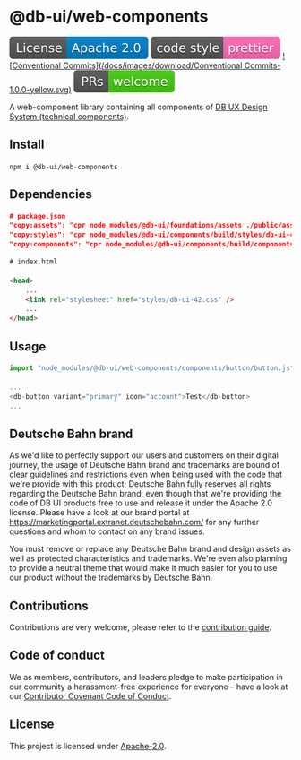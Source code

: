 # @db-ui/web-components

![Apache 2.0 license badge](/docs/images/download/License-Apache_2.0-blue.svg)
[![code style: prettier](/docs/images/download/code_style-prettier-ff69b4.svg?style=flat-square)](https://github.com/prettier/prettier)
[![Conventional Commits](/docs/images/download/Conventional Commits-1.0.0-yellow.svg)](https://conventionalcommits.org)
[![PRs Welcome](/docs/images/download/PRs-welcome-brightgreen.svg?style=flat-square)](https://makeapullrequest.com)

A web-component library containing all components of [DB UX Design System (technical components)](https://github.com/db-ui/mono).

## Install

`npm i @db-ui/web-components`

## Dependencies

```json
# package.json
"copy:assets": "cpr node_modules/@db-ui/foundations/assets ./public/assets  -o",
"copy:styles": "cpr node_modules/@db-ui/components/build/styles/db-ui-42.css ./public/styles/db-ui-42.css  -o",
"copy:components": "cpr node_modules/@db-ui/components/build/components ./public/components  -o",
```

```html
# index.html

<head>
	...
	<link rel="stylesheet" href="styles/db-ui-42.css" />
	...
</head>
```

## Usage

```javascript
import "node_modules/@db-ui/web-components/components/button/button.js";

...
<db-button variant="primary" icon="account">Test</db-button>
...

```

## Deutsche Bahn brand

As we'd like to perfectly support our users and customers on their digital journey, the usage of Deutsche Bahn brand and trademarks are bound of clear guidelines and restrictions even when being used with the code that we're provide with this product; Deutsche Bahn fully reserves all rights regarding the Deutsche Bahn brand, even though that we're providing the code of DB UI products free to use and release it under the Apache 2.0 license.
Please have a look at our brand portal at <https://marketingportal.extranet.deutschebahn.com/> for any further questions and whom to contact on any brand issues.

You must remove or replace any Deutsche Bahn brand and design assets as well as protected characteristics and trademarks. We're even also planning to provide a neutral theme that would make it much easier for you to use our product without the trademarks by Deutsche Bahn.

## Contributions

Contributions are very welcome, please refer to the [contribution guide](https://github.com/db-ui/mono/blob/main/CONTRIBUTING.md).

## Code of conduct

We as members, contributors, and leaders pledge to make participation in our
community a harassment-free experience for everyone – have a look at our [Contributor Covenant Code of Conduct](https://github.com/db-ui/mono/blob/main/CODE-OF-CONDUCT.md).

## License

This project is licensed under [Apache-2.0](LICENSE).

